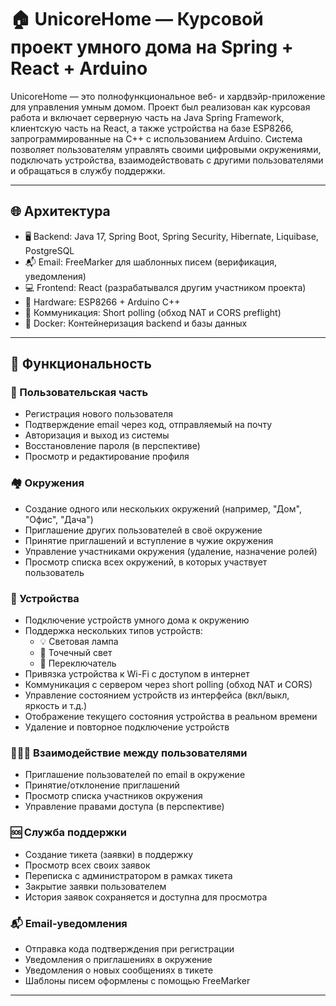 # 🏠 UnicoreHome — Курсовой проект умного дома на Spring + React + Arduino

UnicoreHome — это полнофункциональное веб- и хардвэйр-приложение для управления умным домом. Проект был реализован как курсовая работа и включает серверную часть на Java Spring Framework, клиентскую часть на React, а также устройства на базе ESP8266, запрограммированные на C++ с использованием Arduino. Система позволяет пользователям управлять своими цифровыми окружениями, подключать устройства, взаимодействовать с другими пользователями и обращаться в службу поддержки.

---

## 🌐 Архитектура

- 🖥️ Backend: Java 17, Spring Boot, Spring Security, Hibernate, Liquibase, PostgreSQL
- 📬 Email: FreeMarker для шаблонных писем (верификация, уведомления)
- 💻 Frontend: React (разрабатывался другим участником проекта)
- 📡 Hardware: ESP8266 + Arduino C++
- 🔁 Коммуникация: Short polling (обход NAT и CORS preflight)
- 🐳 Docker: Контейнеризация backend и базы данных

---

## 🔧 Функциональность

### 👤 Пользовательская часть

- Регистрация нового пользователя
- Подтверждение email через код, отправляемый на почту
- Авторизация и выход из системы
- Восстановление пароля (в перспективе)
- Просмотр и редактирование профиля

### 🏘️ Окружения

- Создание одного или нескольких окружений (например, "Дом", "Офис", "Дача")
- Приглашение других пользователей в своё окружение
- Принятие приглашений и вступление в чужие окружения
- Управление участниками окружения (удаление, назначение ролей)
- Просмотр списка всех окружений, в которых участвует пользователь

### 🔌 Устройства

- Подключение устройств умного дома к окружению
- Поддержка нескольких типов устройств:
  - 💡 Световая лампа
  - 🔦 Точечный свет
  - 🔘 Переключатель
- Привязка устройства к Wi-Fi с доступом в интернет
- Коммуникация с сервером через short polling (обход NAT и CORS)
- Управление состоянием устройств из интерфейса (вкл/выкл, яркость и т.д.)
- Отображение текущего состояния устройства в реальном времени
- Удаление и повторное подключение устройств

### 🧑‍🤝‍🧑 Взаимодействие между пользователями

- Приглашение пользователей по email в окружение
- Принятие/отклонение приглашений
- Просмотр списка участников окружения
- Управление правами доступа (в перспективе)

### 🆘 Служба поддержки

- Создание тикета (заявки) в поддержку
- Просмотр всех своих заявок
- Переписка с администратором в рамках тикета
- Закрытие заявки пользователем
- История заявок сохраняется и доступна для просмотра

### 📬 Email-уведомления

- Отправка кода подтверждения при регистрации
- Уведомления о приглашениях в окружение
- Уведомления о новых сообщениях в тикете
- Шаблоны писем оформлены с помощью FreeMarker

---
